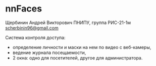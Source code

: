 # nnFaces

Щербинин Андрей Викторович
ПНИПУ, группа РИС-21-1м
scherbinin96@gmail.com

Система контроля доступа:
- определение личности и маски на нем по видео с веб-камеры,
- ведение журнала посещаемости,
- 2 окна: одно для посетителей, другое для администратора.